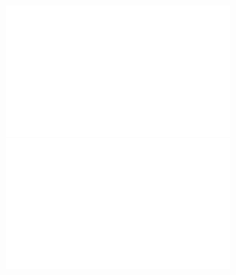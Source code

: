 ![](https://raw.githubusercontent.com/pentekostos/github-stats/master/generated/overview.svg)
![](https://raw.githubusercontent.com/pentekostos/github-stats/master/generated/languages.svg)
